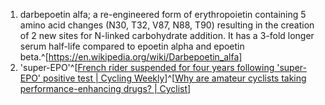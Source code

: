 1. darbepoetin alfa; a re-engineered form of erythropoietin containing 5 amino acid changes (N30, T32, V87, N88, T90) resulting in the creation of 2 new sites for N-linked carbohydrate addition. It has a 3-fold longer serum half-life compared to epoetin alpha and epoetin beta.^[https://en.wikipedia.org/wiki/Darbepoetin_alfa]
2. 'super-EPO'^[[French rider suspended for four years following 'super-EPO' positive test | Cycling Weekly](https://www.cyclingweekly.com/news/racing/french-rider-suspended-for-four-years-following-super-epo-positive-test-455691)]^[[Why are amateur cyclists taking performance-enhancing drugs? | Cyclist](https://www.cyclist.co.uk/news/why-are-amateur-cyclists-taking-performance-enhancing-drugs)]
